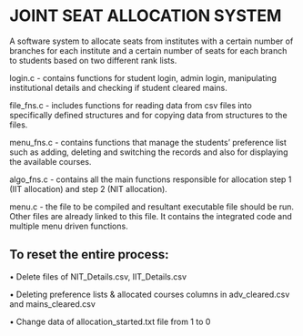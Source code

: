 # JOINT SEAT ALLOCATION SYSTEM
A software system to allocate seats from institutes with a certain number of 
branches for each institute and a certain number of seats for each branch to 
students based on two different rank lists.

login.c - contains functions for student login, admin login, manipulating 
institutional details and checking if student cleared mains.

file_fns.c - includes functions for reading data from csv files into specifically 
defined structures and for copying data from structures to the files.

menu_fns.c - contains functions that manage the students’ preference list such 
as adding, deleting and switching the records and also for displaying the 
available courses.

algo_fns.c - contains all the main functions responsible for allocation step 1
(IIT allocation) and step 2 (NIT allocation).

menu.c - the file to be compiled and resultant executable file should be run. 
Other files are already linked to this file. It contains the integrated code and 
multiple menu driven functions.

## To reset the entire process:
• Delete files of NIT_Details.csv, IIT_Details.csv

• Deleting preference lists & allocated courses columns in adv_cleared.csv 
and mains_cleared.csv

• Change data of allocation_started.txt file from 1 to 0
